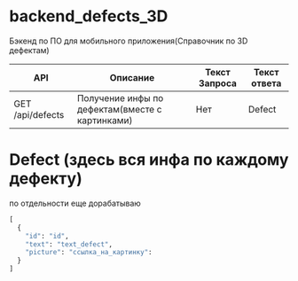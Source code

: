 # backend_defects_3D
Бэкенд по ПО для мобильного приложения(Справочник по 3D дефектам)

| API | Описание | Текст Запроса | Текст ответа |
| --- | -------- | ------------- | ------------ |
| GET /api/defects | Получение инфы по дефектам(вместе с картинками) | Нет | Defect |

# Defect (здесь вся инфа по каждому дефекту)
по отдельности еще дорабатываю

```py
[
  {
    "id": "id",
    "text": "text_defect",
    "picture": "ссылка_на_картинку":
  }
]
```

